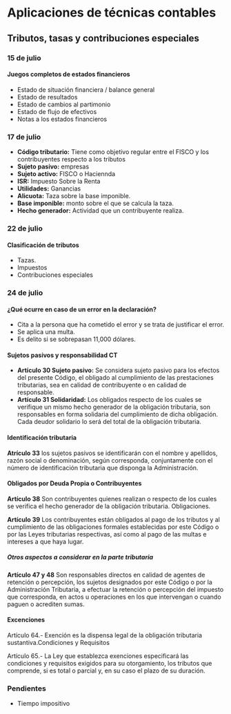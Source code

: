 # Aplicaciones de técnicas contables

## Tributos, tasas y contribuciones especiales

### 15 de julio

#### Juegos completos de estados financieros
<!-- Más tarde cada juego tendrá su definición -->

- Estado de situación financiera / balance general
- Estado de resultados
- Estado de cambios al partimonio
- Estado de flujo de efectivos
- Notas a los estados financieros

### 17 de julio

- **Código tributario:** Tiene como objetivo regular entre el FISCO y los contribuyentes respecto a los tributos
- **Sujeto pasivo:** empresas
- **Sujeto activo:** FISCO o Haciennda
- **ISR:** Impuesto Sobre la Renta
- **Utilidades:** Ganancias
- **Alicuota:** Taza sobre la base imponible.
- **Base imponible:** monto sobre el que se calcula la taza.
- **Hecho generador:** Actividad que un contribuyente realiza.

### 22 de julio

#### Clasificación de tributos

- Tazas.
- Impuestos
- Contribuciones especiales

### 24 de julio

#### ¿Qué ocurre en caso de un error en la declaración?

- Cita a la persona que ha cometido el error y se trata de justificar el error.
- Se aplica una multa.
- Es delito si se sobrepasan 11,000 dólares.

#### Sujetos pasivos y responsabilidad CT

<!-- Resumir estos conceptos porque mucho texto -->
- **Artículo 30 Sujeto pasivo:** Se considera sujeto pasivo para los efectos del presente Código, el obligado al cumplimiento de las prestaciones tributarias, sea en calidad de contribuyente o en calidad de responsable.
- **Artículo 31 Solidaridad:** Los obligados respecto de los cuales se verifique un mismo hecho generador de la obligación tributaria, son responsables en forma solidaria del cumplimiento de dicha obligación. Cada deudor solidario lo será del total de la obligación tributaria.

#### Identificación tributaria

**Atrículo 33**
los sujetos pasivos se identificarán con el nombre y apellidos, razón social o denominación, según corresponda, conjuntamente con el número de identificación tributaria que disponga la Administración.

#### Obligados por Deuda Propia o Contribuyentes

**Artículo 38**
Son contribuyentes quienes realizan o respecto de los cuales se verifica el hecho generador de la obligación tributaria.
Obligaciones.

**Artículo 39**
Los contribuyentes están obligados al pago de los tributos y al cumplimiento de las obligaciones formales establecidas por este Código o por las Leyes tributarias respectivas, así como al pago de las multas e intereses a que haya lugar.

##### Otros aspectos a considerar en la parte tributaria

<!-- Añade info de diapositiva 28 y después haz resumen-->
**Artículo 47 y 48**
Son responsables directos en calidad de agentes de retención o percepción, los sujetos designados por este Código o por la Administración Tributaria, a efectuar la retención o percepción del impuesto que corresponda, en actos u operaciones en los que intervengan o cuando paguen o acrediten sumas.

#### Excenciones

<!-- Haz unas pestañas apara los artículos -->

Artículo 64.- Exención es la dispensa legal de la obligación tributaria sustantiva.Condiciones y Requisitos

Artículo 65.- La Ley que establezca exenciones especificará las condiciones y requisitos exigidos para su otorgamiento, los tributos que comprende, si es total o parcial y, en su caso el plazo de su duración.

### Pendientes

- Tiempo impositivo

